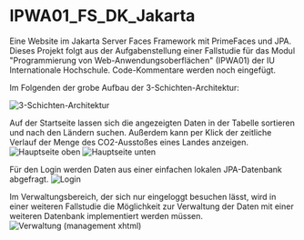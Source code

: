 # IPWA01_FS_DK_Jakarta
Eine Website im Jakarta Server Faces Framework mit PrimeFaces und JPA.
Dieses Projekt folgt aus der Aufgabenstellung einer Fallstudie für das Modul "Programmierung von Web-Anwendungsoberflächen" (IPWA01) der IU Internationale Hochschule.
Code-Kommentare werden noch eingefügt.


Im Folgenden der grobe Aufbau der 3-Schichten-Architektur:

![3-Schichten-Architektur](3-Schichten-Architektur.png)

Auf der Startseite lassen sich die angezeigten Daten in der Tabelle sortieren und nach den Ländern suchen. Außerdem kann per Klick der zeitliche Verlauf der Menge des CO2-Ausstoßes eines Landes anzeigen.
![Hauptseite oben](https://user-images.githubusercontent.com/75684697/187069766-e776a3de-fd5d-4417-9a8a-c5f516490bf0.png)
![Hauptseite unten](https://user-images.githubusercontent.com/75684697/187069788-b96c4eab-8701-449e-b81a-773c347e999b.png)


Für den Login werden Daten aus einer einfachen lokalen JPA-Datenbank abgefragt.
![Login](https://user-images.githubusercontent.com/75684697/187070296-202b3ec5-2580-4647-bb93-b95641588ed1.png)


Im Verwaltungsbereich, der sich nur eingeloggt besuchen lässt, wird in einer weiteren Fallstudie die Möglichkeit zur Verwaltung der Daten mit einer weiteren Datenbank implementiert werden müssen.
![Verwaltung (management xhtml)](https://user-images.githubusercontent.com/75684697/167375585-9a83f360-a973-4e23-b11b-3229c13bee97.png)
